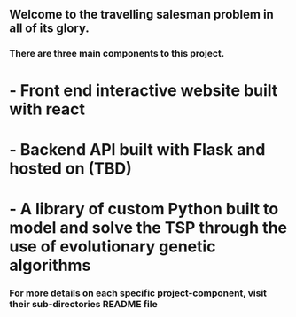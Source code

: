 ## Welcome to the travelling salesman problem in all of its glory.


### There are three main components to this project.
 # - Front end interactive website built with react
 # - Backend API built with Flask and hosted on (TBD)
 # - A library of custom Python built to model and solve the TSP through the use of evolutionary genetic algorithms


 ### For more details on each specific project-component, visit their sub-directories README file